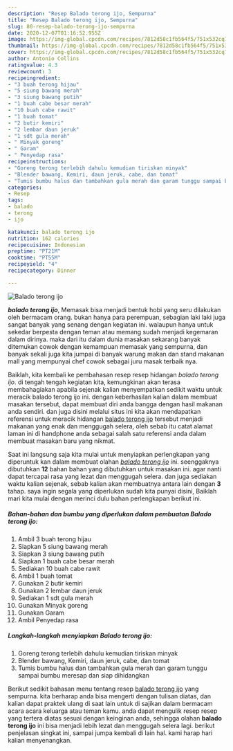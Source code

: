 ```yaml
---
description: "Resep Balado terong ijo, Sempurna"
title: "Resep Balado terong ijo, Sempurna"
slug: 80-resep-balado-terong-ijo-sempurna
date: 2020-12-07T01:16:52.955Z
image: https://img-global.cpcdn.com/recipes/7812d58c1fb564f5/751x532cq70/balado-terong-ijo-foto-resep-utama.jpg
thumbnail: https://img-global.cpcdn.com/recipes/7812d58c1fb564f5/751x532cq70/balado-terong-ijo-foto-resep-utama.jpg
cover: https://img-global.cpcdn.com/recipes/7812d58c1fb564f5/751x532cq70/balado-terong-ijo-foto-resep-utama.jpg
author: Antonio Collins
ratingvalue: 4.3
reviewcount: 3
recipeingredient:
- "3 buah terong hijau"
- "5 siung bawang merah"
- "3 siung bawang putih"
- "1 buah cabe besar merah"
- "10 buah cabe rawit"
- "1 buah tomat"
- "2 butir kemiri"
- "2 lembar daun jeruk"
- "1 sdt gula merah"
- " Minyak goreng"
- " Garam"
- " Penyedap rasa"
recipeinstructions:
- "Goreng terong terlebih dahulu kemudian tiriskan minyak"
- "Blender bawang, Kemiri, daun jeruk, cabe, dan tomat"
- "Tumis bumbu halus dan tambahkan gula merah dan garam tunggu sampai bumbu meresap dan siap dihidangkan"
categories:
- Resep
tags:
- balado
- terong
- ijo

katakunci: balado terong ijo 
nutrition: 162 calories
recipecuisine: Indonesian
preptime: "PT21M"
cooktime: "PT55M"
recipeyield: "4"
recipecategory: Dinner

---
```



![Balado terong ijo](https://img-global.cpcdn.com/recipes/7812d58c1fb564f5/751x532cq70/balado-terong-ijo-foto-resep-utama.jpg)

<b><i>balado terong ijo</i></b>, Memasak bisa menjadi bentuk hobi yang seru dilakukan oleh bermacam orang. bukan hanya para perempuan, sebagian laki laki juga sangat banyak yang senang dengan kegiatan ini. walaupun hanya untuk sekedar berpesta dengan teman atau memang sudah menjadi kegemaran dalam dirinya. maka dari itu dalam dunia masakan sekarang banyak ditemukan cowok dengan kemampuan memasak yang sempurna, dan banyak sekali juga kita jumpai di banyak warung makan dan stand makanan mall yang mempunyai chef cowok sebagai juru masak terbaik nya.



Baiklah, kita kembali ke pembahasan resep resep hidangan <i>balado terong ijo</i>. di tengah tengah kegiatan kita, kemungkinan akan terasa membahagiakan apabila sejenak kalian menyempatkan sedikit waktu untuk meracik balado terong ijo ini. dengan keberhasilan kalian dalam membuat masakan tersebut, dapat membuat diri anda bangga dengan hasil makanan anda sendiri. dan juga disini melalui situs ini kita akan mendapatkan referensi untuk meracik hidangan <u>balado terong ijo</u> tersebut menjadi makanan yang enak dan menggugah selera, oleh sebab itu catat alamat laman ini di handphone anda sebagai salah satu referensi anda dalam membuat masakan baru yang nikmat.


Saat ini langsung saja kita mulai untuk menyiapkan perlengkapan yang diperuntuk kan dalam membuat olahan <u><i>balado terong ijo</i></u> ini. seenggaknya dibutuhkan <b>12</b> bahan bahan yang dibutuhkan untuk masakan ini. agar nanti dapat tercapai rasa yang lezat dan menggugah selera. dan juga sediakan waktu kalian sejenak, sebab kalian akan membuatnya antara lain dengan <b>3</b> tahap. saya ingin segala yang diperlukan sudah kita punyai disini, Baiklah mari kita mulai dengan merinci dulu bahan perlengkapan berikut ini.

<!--inarticleads1-->

##### Bahan-bahan dan bumbu yang diperlukan dalam pembuatan Balado terong ijo:

1. Ambil 3 buah terong hijau
1. Siapkan 5 siung bawang merah
1. Siapkan 3 siung bawang putih
1. Siapkan 1 buah cabe besar merah
1. Sediakan 10 buah cabe rawit
1. Ambil 1 buah tomat
1. Gunakan 2 butir kemiri
1. Gunakan 2 lembar daun jeruk
1. Sediakan 1 sdt gula merah
1. Gunakan  Minyak goreng
1. Gunakan  Garam
1. Ambil  Penyedap rasa




<!--inarticleads2-->

##### Langkah-langkah menyiapkan Balado terong ijo:

1. Goreng terong terlebih dahulu kemudian tiriskan minyak
1. Blender bawang, Kemiri, daun jeruk, cabe, dan tomat
1. Tumis bumbu halus dan tambahkan gula merah dan garam tunggu sampai bumbu meresap dan siap dihidangkan




Berikut sedikit bahasan menu tentang resep <u>balado terong ijo</u> yang sempurna. kita berharap anda bisa mengerti dengan tulisan diatas, dan kalian dapat praktek ulang di saat lain untuk di sajikan dalam bermacam acara acara keluarga atau teman kamu. anda dapat mengulik resep resep yang tertera diatas sesuai dengan keinginan anda, sehingga olahan <b>balado terong ijo</b> ini bisa menjadi lebih lezat dan menggugah selera lagi. berikut penjelasan singkat ini, sampai jumpa kembali di lain hal. kami harap hari kalian menyenangkan.
